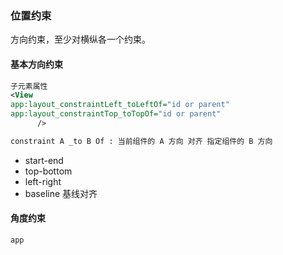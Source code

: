 ### 位置约束

方向约束，至少对横纵各一个约束。

#### 基本方向约束

```xml
子元素属性
<View
app:layout_constraintLeft_toLeftOf="id or parent"
app:layout_constraintTop_toTopOf="id or parent"
      />

constraint A _to B Of : 当前组件的 A 方向 对齐 指定组件的 B 方向
```

- start-end
- top-bottom
- left-right
- baseline 基线对齐

#### 角度约束

```
app
```

